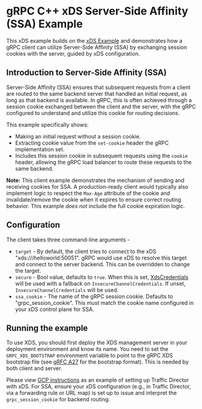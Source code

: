 # gRPC C++ xDS Server-Side Affinity (SSA) Example

This xDS example builds on the [xDS Example](https://github.com/grpc/grpc/tree/master/examples/cpp/xds)
and demonstrates how a gRPC client can utilize Server-Side Affinity (SSA)
by exchanging session cookies with the server, guided by xDS configuration.

## Introduction to Server-Side Affinity (SSA)

Server-Side Affinity (SSA) ensures that subsequent requests from a client
are routed to the same backend server that handled an initial request, as long
as that backend is available. In gRPC, this is often achieved through
a session cookie exchanged between the client and the server, with the gRPC
configured to understand and utilize this cookie for routing decisions.

This example specifically shows:

  * Making an initial request without a session cookie.
  * Extracting cookie value from the `set-cookie` header the gRPC implementation
    set.
  * Includes this session cookie in subsequent requests using the `cookie`
    header, allowing the gRPC load balancer to route these requests to the same
    backend.

**Note:** This client example demonstrates the mechanism of sending and
receiving cookies for SSA. A production-ready client would typically also
implement logic to respect the `Max-Age` attribute of the cookie and
invalidate/remove the cookie when it expires to ensure correct routing behavior.
This example *does not* include the full cookie expiration logic.

## Configuration

The client takes three command-line arguments -

  * `target` - By default, the client tries to connect to the xDS
    "xds:///helloworld:50051". gRPC would use xDS to resolve this target and
    connect to the server backend. This can be overridden to change the target.
  * `secure` - Bool value, defaults to `true`. When this is set,
    [XdsCredentials](https://github.com/grpc/proposal/blob/master/A29-xds-tls-security.md)
    will be used with a fallback on `InsecureChannelCredentials`. If unset,
    `InsecureChannelCredentials` will be used.
  * `ssa_cookie` - The name of the gRPC session cookie. Defaults to
    "grpc_session_cookie". This *must* match the cookie name configured in your
    xDS control plane for SSA.

## Running the example

To use XDS, you should first deploy the XDS management server in your deployment
environment and know its name. You need to set the `GRPC_XDS_BOOTSTRAP`
environment variable to point to the gRPC XDS bootstrap file
(see [gRFC A27](https://github.com/grpc/proposal/blob/master/A27-xds-global-load-balancing.md#xdsclient-and-bootstrap-file) for the bootstrap format). This is needed by both client and server.

Please view [GCP instructions](https://cloud.google.com/traffic-director/docs/security-proxyless-setup)
as an example of setting up Traffic Director with xDS. For SSA, ensure your
xDS configuration (e.g., in Traffic Director, via a forwarding rule or URL map)
is set up to issue and interpret the `grpc_session_cookie` for backend routing.